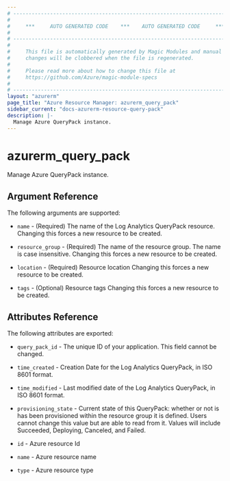 ```yaml
---
# ----------------------------------------------------------------------------
#
#     ***     AUTO GENERATED CODE    ***    AUTO GENERATED CODE     ***
#
# ----------------------------------------------------------------------------
#
#     This file is automatically generated by Magic Modules and manual
#     changes will be clobbered when the file is regenerated.
#
#     Please read more about how to change this file at
#     https://github.com/Azure/magic-module-specs
#
# ----------------------------------------------------------------------------
layout: "azurerm"
page_title: "Azure Resource Manager: azurerm_query_pack"
sidebar_current: "docs-azurerm-resource-query-pack"
description: |-
  Manage Azure QueryPack instance.
---
```


# azurerm_query_pack

Manage Azure QueryPack instance.


## Argument Reference

The following arguments are supported:

* `name` - (Required) The name of the Log Analytics QueryPack resource. Changing this forces a new resource to be created.

* `resource_group` - (Required) The name of the resource group. The name is case insensitive. Changing this forces a new resource to be created.

* `location` - (Required) Resource location Changing this forces a new resource to be created.

* `tags` - (Optional) Resource tags Changing this forces a new resource to be created.

## Attributes Reference

The following attributes are exported:

* `query_pack_id` - The unique ID of your application. This field cannot be changed.

* `time_created` - Creation Date for the Log Analytics QueryPack, in ISO 8601 format.

* `time_modified` - Last modified date of the Log Analytics QueryPack, in ISO 8601 format.

* `provisioning_state` - Current state of this QueryPack: whether or not is has been provisioned within the resource group it is defined. Users cannot change this value but are able to read from it. Values will include Succeeded, Deploying, Canceled, and Failed.

* `id` - Azure resource Id

* `name` - Azure resource name

* `type` - Azure resource type
